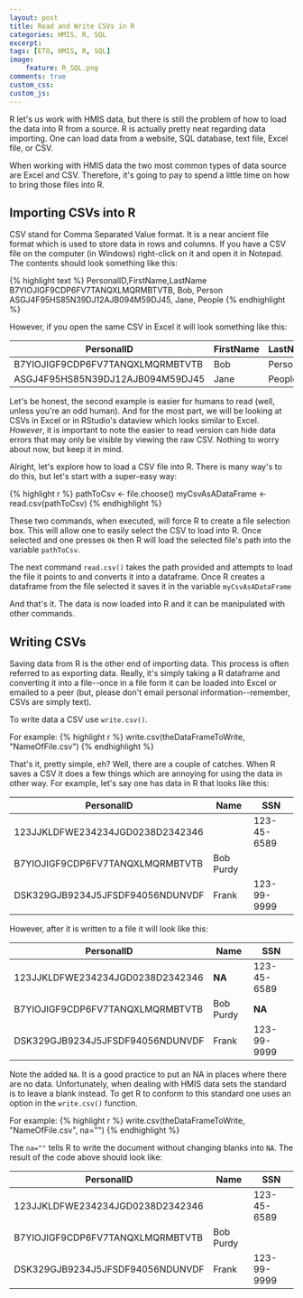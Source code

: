 ```yaml
---
layout: post
title: Read and Write CSVs in R
categories: HMIS, R, SQL
excerpt: 
tags: [ETO, HMIS, R, SQL]
image: 
    feature: R_SQL.png
comments: true
custom_css:
custom_js: 
---
```


R let's us work with HMIS data, but there is still the problem of how to load the data into R from a source.  R is actually pretty neat regarding data importing.  One can load data from a website, SQL database, text file, Excel file, or CSV.

When working with HMIS data the two most common types of data source are Excel and CSV.  Therefore, it's going to pay to spend a little time on how to bring those files into R.

## Importing CSVs into R
CSV stand for Comma Separated Value format.  It is a near ancient file format which is used to store data in rows and columns.  If you have a CSV file on the computer (in Windows) right-click on it and open it in Notepad.  The contents should look something like this:

{% highlight text %}
PersonalID,FirstName,LastName
B7YIOJIGF9CDP6FV7TANQXLMQRMBTVTB, Bob, Person
ASGJ4F95HS85N39DJ12AJB094M59DJ45, Jane, People
{% endhighlight %}

However, if you open the same CSV in Excel it will look something like this:

PersonalID | FirstName | LastName
---------|----------|---------
 B7YIOJIGF9CDP6FV7TANQXLMQRMBTVTB | Bob | Person
 ASGJ4F95HS85N39DJ12AJB094M59DJ45 | Jane | People

 Let's be honest, the second example is easier for humans to read (well, unless you're an odd human).  And for the most part, we will be looking at CSVs in Excel or in RStudio's dataview which looks similar to Excel.  *_However_*, it is important to note the easier to read version can hide data errors that may only be visible by viewing the raw CSV.  Nothing to worry about now, but keep it in mind.

 Alright, let's explore how to load a CSV file into R.  There is many way's to do this, but let's start with a super-easy way:

 {% highlight r %}
pathToCsv <- file.choose()
myCsvAsADataFrame <- read.csv(pathToCsv)
 {% endhighlight %}

These two commands, when executed, will force R to create a file selection box. This will allow one to easily select the CSV to load into R.  Once selected and one presses `Ok` then R will load the selected file's path into the variable `pathToCsv`.

The next command `read.csv()` takes the path provided and attempts to load the file it points to and converts it into a dataframe.  Once R creates a dataframe from the file selected it saves it in the variable `myCsvAsADataFrame`

And that's it.  The data is now loaded into R and it can be manipulated with other commands.

## Writing CSVs
Saving data from R is the other end of importing data.  This process is often referred to as exporting data.  Really, it's simply taking a R dataframe and converting it into a file--once in a file form it can be loaded into Excel or emailed to a peer (but, please don't email personal information--remember, CSVs are simply text).

To write data a CSV use `write.csv()`.  

For example:
{% highlight r %}
write.csv(theDataFrameToWrite, "NameOfFile.csv")
{% endhighlight %}

That's it, pretty simple, eh?  Well, there are a couple of catches.  When R saves a CSV it does a few things which are annoying for using the data in other way.  For example, let's say one has data in R that looks like this:

PersonalID | Name | SSN
---------|----------|---------
 123JJKLDFWE234234JGD0238D2342346 |  | 123-45-6589
 B7YIOJIGF9CDP6FV7TANQXLMQRMBTVTB | Bob Purdy | 
 DSK329GJB9234J5JFSDF94056NDUNVDF | Frank | 123-99-9999

However, after it is written to a file it will look like this:

PersonalID | Name | SSN
---------|----------|---------
 123JJKLDFWE234234JGD0238D2342346 | **NA** | 123-45-6589
 B7YIOJIGF9CDP6FV7TANQXLMQRMBTVTB | Bob Purdy | **NA**
 DSK329GJB9234J5JFSDF94056NDUNVDF | Frank | 123-99-9999

 Note the added `NA`.  It is a good practice to put an NA in places where there are no data.  Unfortunately, when dealing with HMIS data sets the standard is to leave a blank instead.  To get R to conform to this standard one uses an option in the `write.csv()` function.  

 For example:
{% highlight r %}
write.csv(theDataFrameToWrite, "NameOfFile.csv", na="")
{% endhighlight %}

The `na=""` tells R to write the document without changing blanks into `NA`.  The result of the code above should look like:

PersonalID | Name | SSN
---------|----------|---------
 123JJKLDFWE234234JGD0238D2342346 |  | 123-45-6589
 B7YIOJIGF9CDP6FV7TANQXLMQRMBTVTB | Bob Purdy | 
 DSK329GJB9234J5JFSDF94056NDUNVDF | Frank | 123-99-9999